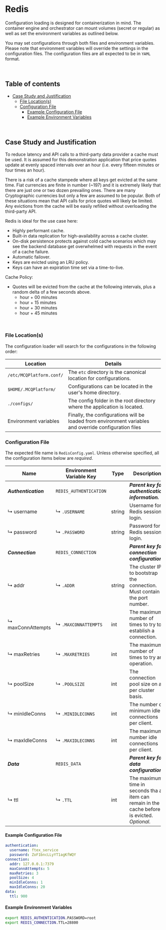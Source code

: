 # Redis

Configuration loading is designed for containerization in mind. The container engine and orchestrator can mount volumes
(secret or regular) as well as set the environment variables as outlined below.

You may set configurations through both files and environment variables. Please note that environment variables will
override the settings in the configuration files. The configuration files are all expected to be in `YAML` format.

<br/>

## Table of contents

- [Case Study and Justification](#case-study-and-justification)
    - [File Location(s)](#file-locations)
    - [Configuration File](#configuration-file)
        - [Example Configuration File](#example-configuration-file)
        - [Example Environment Variables](#example-environment-variables)

<br/>

## Case Study and Justification

To reduce latency and API calls to a third-party data provider a cache must be used. It is assumed for this demonstration
application that price quotes update at evenly spaced intervals over an hour (i.e. every fifteen minutes or four times an
hour).

There is a risk of a cache stampede where all keys get evicted at the same time. Fiat currencies are finite in number (~197)
and it is extremely likely that there are just one or two dozen prevailing ones. There are many Cryptographic currencies
but only a few are assumed to be popular. Both of these situations mean that API calls for price quotes will likely be limited.
Any evictions from the cache will be easily refilled without overloading the third-party API.

Redis is ideal for the use case here:
* Highly performant cache.
* Built-in data replication for high-availability across a cache cluster.
* On-disk persistence protects against cold cache scenarios which may see the backend database get overwhelmed with
  requests in the event of a cache failure.
* Automatic failover.
* Keys are evicted using an LRU policy.
* Keys can have an expiration time set via a time-to-live.

Cache Policy:
* Quotes will be evicted from the cache at the following intervals, plus a random delta of a few seconds above.
  * hour + 00 minutes
  * hour + 15 minutes
  * hour + 30 minutes
  * hour + 45 minutes

<br/>

### File Location(s)

The configuration loader will search for the configurations in the following order:

| Location                 | Details                                                                                                |
|--------------------------|--------------------------------------------------------------------------------------------------------|
| `/etc/MCQPlatform.conf/` | The `etc` directory is the canonical location for configurations.                                      |
| `$HOME/.MCQPlatform/`    | Configurations can be located in the user's home directory.                                            |
| `./configs/`             | The config folder in the root directory where the application is located.                              |
| Environment variables    | Finally, the configurations will be loaded from environment variables and override configuration files |

### Configuration File

The expected file name is `RedisConfig.yaml`. Unless otherwise specified, all the configuration items below are _required_.

| Name                 | Environment Variable Key | Type   | Description                                                                                       |
|----------------------|--------------------------|--------|---------------------------------------------------------------------------------------------------|
| **_Authentication_** | `REDIS_AUTHENTICATION`   |        | **_Parent key for authentication information._**                                                  |
| ↳ username           | ↳ `.USERNAME`            | string | Username for Redis session login.                                                                 |
| ↳ password           | ↳ `.PASSWORD`            | string | Password for Redis session login.                                                                 |
| **_Connection_**     | `REDIS_CONNECTION`       |        | **_Parent key for connection configuration._**                                                    |
| ↳ addr               | ↳ `.ADDR`                | string | The cluster IPs to bootstrap the connection. Must contain the port number.                        |
| ↳ maxConnAttempts    | ↳ `.MAXCONNATTEMPTS`     | int    | The maximum number of times to try to establish a connection.                                     |
| ↳ maxRetries         | ↳ `.MAXRETRIES`          | int    | The maximum number of times to try an operation.                                                  |
| ↳ poolSize           | ↳ `.POOLSIZE`            | int    | The connection pool size on a per cluster basis.                                                  |
| ↳ minIdleConns       | ↳ `.MINIDLECONNS`        | int    | The number of minimum idle connections per client.                                                |
| ↳ maxIdleConns       | ↳ `.MAXIDLECONNS`        | int    | The maximum number idle connections per client.                                                   |
| **_Data_**           | `REDIS_DATA`             |        | **_Parent key for data configuration._**                                                          |
| ↳ ttl                | ↳ `.TTL`                 | int    | The maximum time in seconds tha an item can remain in the cache before it is evicted. _Optional._ |

#### Example Configuration File

```yaml
authentication:
  username: ftex_service
  password: ZoF1bncLLyYT1agKfWQY
connection:
  addr: 127.0.0.1:7379
  maxConnAttempts: 5
  maxRetries: 3
  poolSize: 4
  minIdleConns: 1
  maxIdleConns: 20
data:
  ttl: 900
```

#### Example Environment Variables

```bash
export REDIS_AUTHENTICATION.PASSWORD=root
export REDIS_CONNECTION.TTL=28800
```
